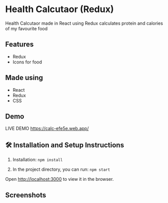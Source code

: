 # Health Calcutaor (Redux)

Health Calcutaor made in React using Redux
calculates protein and calories of my favourite food 
## Features

- Redux
- Icons for food


## Made using
- React
- Redux
- CSS

## Demo

LIVE DEMO https://calc-efe5e.web.app/



## 🛠 Installation and Setup Instructions

1. Installation: `npm install`

2. In the project directory, you can run: `npm start`

Open [http://localhost:3000](http://localhost:3000) to view it in the browser.

## Screenshots

